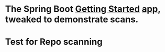 # The Spring Boot [Getting Started](https://spring.io/guides/gs/spring-boot/) [app](https://github.com/spring-guides/gs-spring-boot), tweaked to demonstrate scans.

# Test for Repo scanning

